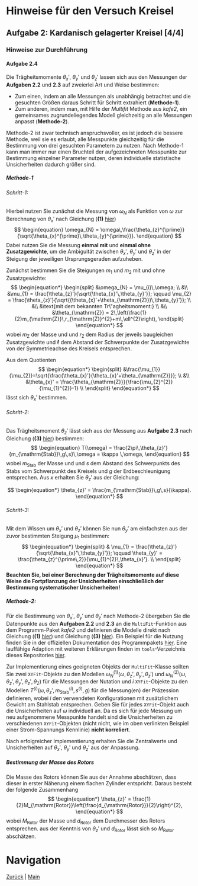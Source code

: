 # Hinweise für den Versuch Kreisel

## Aufgabe 2: Kardanisch gelagerter Kreisel [4/4]

### Hinweise zur Durchführung

#### Aufgabe 2.4

Die Trägheitsmomente $\theta_{x}'$, $\theta_{y}'$ und $\theta_{z}'$ lassen sich aus den Messungen der **Aufgaben 2.2** und **2.3** auf zweierlei Art und Weise bestimmen: 

- Zum einen, indem an alle Messungen als unabhängig betrachtet und die gesuchten Größen daraus Schritt für Schritt extrahiert (**Methode-1**). 
- Zum anderen, indem man, mit Hilfe der *Multifit* Methode aus *kafe2*, ein gemeinsames zugrundeliegendes Modell gleichzeitig an alle Messungen anpasst (**Methode-2**). 

Methode-2 ist zwar technisch anspruchsvoller, es ist jedoch die bessere Methode, weil sie es erlaubt, alle Messpunkte gleichzeitig für die Bestimmung von drei gesuchten Parametern zu nutzen. Nach Methode-1 kann man immer nur einen Bruchteil der aufgezeichneten Messpunkte zur Bestimmung einzelner Parameter nutzen, deren individuelle statistische Unsicherheiten dadurch größer sind. 

##### Methode-1

###### Schritt-1:

Hierbei nutzen Sie zunächst die Messung von $\omega_{N}$ als Funktion von $\omega$ zur Berechnung von $\theta_{x}'$ nach Gleichung (**(1)** [hier](https://gitlab.kit.edu/kit/etp-lehre/p1-praktikum/students/-/blob/main/Kreisel/doc/Hinweise-Aufgabe-2-a.md))
$$
\begin{equation}
\omega_{N} = \omega\,\frac{\theta_{z}^{\prime}}{\sqrt{\theta_{x}^{\prime}\,\theta_{y}^{\prime}}}.
\end{equation}
$$
Dabei nutzen Sie die Messung **einmal mit** und **einmal ohne Zusatzgewichte**, um die Ambiguität zwischen $\theta_{x}'$, $\theta_{y}'$ und $\theta_{z}'$ in der Steigung der jeweiligen Ursprungsgeraden aufzuheben. 

Zunächst bestimmen Sie die Steigungen $m_{1}$ und $m_{2}$ mit und ohne Zusatzgewichte: 
$$
\begin{equation*}
\begin{split}
&\omega_{N} = \mu_{i}\,\omega; \\
&\\
&\mu_{1} = \frac{\theta_{z}'}{\sqrt{\theta_{x}'\,\theta_{y}'}}; \qquad 
\mu_{2} = \frac{\theta_{z}'}{\sqrt{(\theta_{x}'+\theta_{\mathrm{Z}})\,\theta_{y}'}}; \\
&\\
&\text{mit dem bekannten Tr\"agheitsmoment:} \\
&\\
&\theta_{\mathrm{Z}} = 2\,\left(\frac{1}{2}m_{\mathrm{Z}}\,r_{\mathrm{Z}}^{2}+m\,\ell^{2}\right),
\end{split}
\end{equation*}
$$
wobei $m_{\mathrm{Z}}$ der Masse und und $r_{\mathrm{Z}}$ dem Radius der jeweils baugleichen Zusatzgewichte und $\ell$ dem Abstand der Schwerpunkte der Zusatzgewichte von der Symmetrieachse des Kreisels entsprechen. 

Aus dem Quotienten 
$$
\begin{equation*}
\begin{split}
&\frac{\mu_{1}}{\mu_{2}}=\sqrt{\frac{\theta_{x}'}{\theta_{x}'+\theta_{\mathrm{Z}}}}; \\
&\\
&\theta_{x}' = \frac{\theta_{\mathrm{Z}}}{\frac{\mu_{2}^{2}}{\mu_{1}^{2}}-1} \\
\end{split}
\end{equation*}
$$
 lässt sich $\theta_{x}'$ bestimmen.

###### Schritt-2:

Das Trägheitsmoment $\theta_{z}'$ lässt sich aus der Messung aus **Aufgabe 2.3** nach Gleichung (**(3)** [hier](https://gitlab.kit.edu/kit/etp-lehre/p1-praktikum/students/-/blob/main/Kreisel/doc/Hinweise-Aufgabe-2-a.md)) bestimmen:
$$
\begin{equation}
T(\omega) = \frac{2\pi\,\theta_{z}'}{m_{\mathrm{Stab}}\,g\,s}\,\omega = \kappa \,\omega,
\end{equation}
$$
wobei $m_{\mathrm{Stab}}$ der Masse und und $s$ dem Abstand des Schwerpunkts des Stabs vom Schwerpunkt des Kreisels und $g$ der Erdbeschleunigung entsprechen. Aus $\kappa$ erhalten Sie $\theta_{z}'$ aus der Gleichung: 

$$
\begin{equation*}
\theta_{z}' = \frac{m_{\mathrm{Stab}}\,g\,s}{\kappa}.
\end{equation*}
$$

###### Schritt-3: 

Mit dem Wissen um $\theta_{x}'$ und $\theta_{z}'$ können Sie nun $\theta_{y}'$ am einfachsten aus der zuvor bestimmten Steigung $\mu_{1}$ bestimmen: 
$$
\begin{equation*}
\begin{split}
& \mu_{1} = \frac{\theta_{z}'}{\sqrt{\theta_{x}'\,\theta_{y}'}}; \qquad
\theta_{y}' = \frac{\theta_{z}^{\prime\,2}}{\mu_{1}^{2}\,\theta_{x}'}. \\
\end{split}
\end{equation*}
$$
**Beachten Sie, bei einer Berechnung der Trägheitsmomente auf diese Weise die Fortpflanzung der Unsicherheiten einschließlich der Bestimmung systematischer Unsicherheiten!**

##### Methode-2:

Für die Bestimmung von $\theta_{x}'$, $\theta_{y}'$ und $\theta_{z}'$ nach Methode-2 übergeben Sie die Datenpunkte aus den **Aufgaben 2.2** und **2.3** an die `MultiFit`-Funktion aus dem Programm-Paket *kafe2* und definieren die Modelle direkt nach Gleichung (**(1)** [hier](https://gitlab.kit.edu/kit/etp-lehre/p1-praktikum/students/-/blob/main/Kreisel/doc/Hinweise-Aufgabe-2-a.md)) und Gleichung (**(3)** [hier](https://gitlab.kit.edu/kit/etp-lehre/p1-praktikum/students/-/blob/main/Kreisel/doc/Hinweise-Aufgabe-2-a.md)). Ein Beispiel für die Nutzung finden Sie in der offiziellen Dokumentation des Programmpakets [hier](https://kafe2.readthedocs.io/en/latest/parts/beginners_guide.html#multifit). Eine lauffähige Adaption mit weiteren Erklärungen finden im `tools`-Verzeichnis dieses Repositories [hier](https://gitlab.kit.edu/kit/etp-lehre/p1-praktikum/students/-/blob/main/tools/kafe2_example_MultiFit.ipynb).

Zur Implementierung eines geeigneten Objekts der `MultiFit`-Klasse sollten Sie zwei `XYFit`-Objekte zu den Modellen $\omega_{N}^{(1)}(\omega, \theta_{z}', \theta_{y}', \theta_{z}')$ und $\omega_N^{(2)}(\omega, \theta_{z}', \theta_{y}', \theta_{z}', \theta_{\mathrm{Z}})$ für die Messungen der Nutation und $i$ `XYFit`-Objekte zu den Modellen $T^{(i)}(\omega, \theta_{z}', m_{\mathrm{Stab}}^{(i)}, s^{(i)}, g)$ für die Messung(en) der Präzession definieren, wobei $i$ den verwendeten Konfigurationen mit zusätzlichem Gewicht am Stahlstab entsprechen. Geben Sie für jedes `XYFit`-Objekt auch die Unsicherheiten auf $\omega$ individuell an. Da es sich für jede Messung um neu aufgenommene Messpunkte handelt sind die Unsicherheiten zu verschiedenen `XYFit`-Objekten (nicht nicht, wie im oben verlinkten Beispiel einer Strom-Spannungs Kennlinie) **nicht korreliert**. 

Nach erfolgreicher Implementierung erhalten Sie die Zentralwerte und Unsicherheiten auf $\theta_{x}'$, $\theta_{y}'$ und $\theta_{z}'$ aus der Anpassung. 

##### Bestimmung der Masse des Rotors

Die Masse des Rotors können Sie aus der Annahme abschätzen, dass dieser in erster Näherung einem flachen Zylinder entspricht. Daraus besteht der folgende Zusammenhang
$$
\begin{equation*}
\theta_{z}' = \frac{1}{2}M_{\mathrm{Rotor}}\left(\frac{d_{\mathrm{Rotor}}}{2}\right)^{2},
\end{equation*}
$$
 wobei $M_{\mathrm{Rotor}}$ der Masse und $d_{\mathrm{Rotor}}$ dem Durchmesser des Rotors entsprechen. aus der Kenntnis von $\theta_{z}'$ und $d_{\mathrm{Rotor}}$ lässt sich so $M_{\mathrm{Rotor}}$ abschätzen.

# Navigation

[Zurück](https://gitlab.kit.edu/kit/etp-lehre/p1-praktikum/students/-/blob/main/Kreisel/doc/Hinweise-Aufgabe-2-b.md) | [Main](https://gitlab.kit.edu/kit/etp-lehre/p1-praktikum/students/-/tree/main/Kreisel)
